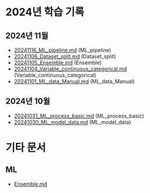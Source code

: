 # 2024년 학습 기록

## 2024년 11월

- [20241116_ML_pipeline.md](_Daily/20241116_ML_pipeline.md) (ML_pipeline)
- [20241106_Dataset_split.md](_Daily/20241106_Dataset_split.md) (Dataset_split)
- [20241105_Ensemble.md](_Daily/20241105_Ensemble.md) (Ensemble)
- [20241104_Variable_continuous_categorical.md](_Daily/20241104_Variable_continuous_categorical.md) (Variable_continuous_categorical)
- [20241101_ML_data_Manual.md](_Daily/20241101_ML_data_Manual.md) (ML_data_Manual)

## 2024년 10월

- [20241031_ML_process_basic.md](_Daily/20241031_ML_process_basic.md) (ML_process_basic)
- [20241030_ML_model_data.md](_Daily/20241030_ML_model_data.md) (ML_model_data)

# 기타 문서

## ML

- [Ensemble.md](ML/Ensemble.md)
